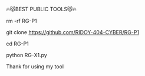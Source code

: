 🔥😽BEST PUBLIC TOOLS😽🔥

rm -rf RG-P1

git clone https://github.com/RIDOY-404-CYBER/RG-P1

cd RG-P1

python RG-X1.py

Thank for using my tool
